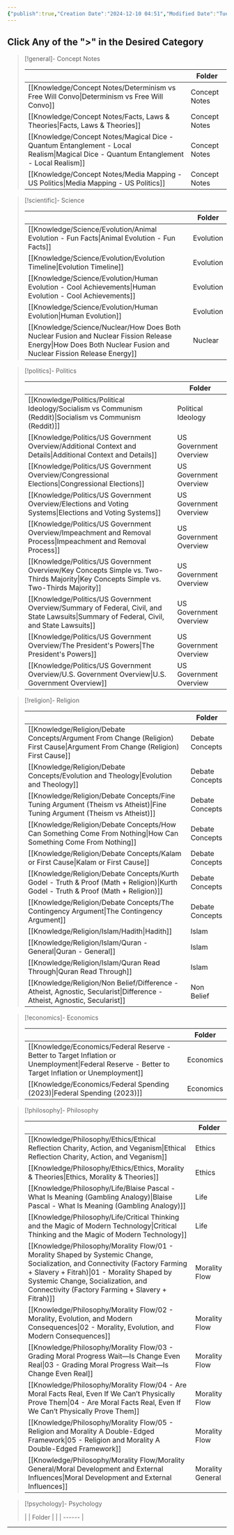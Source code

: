```yaml
---
{"publish":true,"Creation Date":"2024-12-10 04:51","Modified Date":"Tuesday 10th December 2024 04:51:03","cssclasses":["cards","table-max","table-wide"],"PassFrontmatter":true}
---
```


## Click Any of the ">" in the Desired Category

> [!general]- Concept Notes
>
>  |                                                                                                                                         | Folder        |
> | --------------------------------------------------------------------------------------------------------------------------------------- | ------------- |
> | [[Knowledge/Concept Notes/Determinism vs Free Will Convo\|Determinism vs Free Will Convo]]                                           | Concept Notes |
> | [[Knowledge/Concept Notes/Facts, Laws & Theories\|Facts, Laws & Theories]]                                                           | Concept Notes |
> | [[Knowledge/Concept Notes/Magical Dice - Quantum Entanglement - Local Realism\|Magical Dice - Quantum Entanglement - Local Realism]] | Concept Notes |
> | [[Knowledge/Concept Notes/Media Mapping - US Politics\|Media Mapping - US Politics]]                                                 | Concept Notes |
> 

> [!scientific]- Science
>
>  |                                                                                                                                                                   | Folder    |
> | ----------------------------------------------------------------------------------------------------------------------------------------------------------------- | --------- |
> | [[Knowledge/Science/Evolution/Animal Evolution - Fun Facts\|Animal Evolution - Fun Facts]]                                                                     | Evolution |
> | [[Knowledge/Science/Evolution/Evolution Timeline\|Evolution Timeline]]                                                                                         | Evolution |
> | [[Knowledge/Science/Evolution/Human Evolution - Cool Achievements\|Human Evolution - Cool Achievements]]                                                       | Evolution |
> | [[Knowledge/Science/Evolution/Human Evolution\|Human Evolution]]                                                                                               | Evolution |
> | [[Knowledge/Science/Nuclear/How Does Both Nuclear Fusion and Nuclear Fission Release Energy\|How Does Both Nuclear Fusion and Nuclear Fission Release Energy]] | Nuclear   |
> 

> [!politics]- Politics
>
>  |                                                                                                                                               | Folder                 |
> | --------------------------------------------------------------------------------------------------------------------------------------------- | ---------------------- |
> | [[Knowledge/Politics/Political Ideology/Socialism vs Communism (Reddit)\|Socialism vs Communism (Reddit)]]                                 | Political Ideology     |
> | [[Knowledge/Politics/US Government Overview/Additional Context and Details\|Additional Context and Details]]                               | US Government Overview |
> | [[Knowledge/Politics/US Government Overview/Congressional Elections\|Congressional Elections]]                                             | US Government Overview |
> | [[Knowledge/Politics/US Government Overview/Elections and Voting Systems\|Elections and Voting Systems]]                                   | US Government Overview |
> | [[Knowledge/Politics/US Government Overview/Impeachment and Removal Process\|Impeachment and Removal Process]]                             | US Government Overview |
> | [[Knowledge/Politics/US Government Overview/Key Concepts Simple vs. Two-Thirds Majority\|Key Concepts Simple vs. Two-Thirds Majority]]     | US Government Overview |
> | [[Knowledge/Politics/US Government Overview/Summary of Federal, Civil, and State Lawsuits\|Summary of Federal, Civil, and State Lawsuits]] | US Government Overview |
> | [[Knowledge/Politics/US Government Overview/The President's Powers\|The President's Powers]]                                               | US Government Overview |
> | [[Knowledge/Politics/US Government Overview/U.S. Government Overview\|U.S. Government Overview]]                                           | US Government Overview |
> 

> [!religion]- Religion
>
>  |                                                                                                                                        | Folder          |
> | -------------------------------------------------------------------------------------------------------------------------------------- | --------------- |
> | [[Knowledge/Religion/Debate Concepts/Argument From Change (Religion)  First Cause\|Argument From Change (Religion)  First Cause]]   | Debate Concepts |
> | [[Knowledge/Religion/Debate Concepts/Evolution and Theology\|Evolution and Theology]]                                               | Debate Concepts |
> | [[Knowledge/Religion/Debate Concepts/Fine Tuning Argument (Theism vs Atheist)\|Fine Tuning Argument (Theism vs Atheist)]]           | Debate Concepts |
> | [[Knowledge/Religion/Debate Concepts/How Can Something Come From Nothing\|How Can Something Come From Nothing]]                     | Debate Concepts |
> | [[Knowledge/Religion/Debate Concepts/Kalam or First Cause\|Kalam or First Cause]]                                                   | Debate Concepts |
> | [[Knowledge/Religion/Debate Concepts/Kurth Godel - Truth & Proof (Math + Religion)\|Kurth Godel - Truth & Proof (Math + Religion)]] | Debate Concepts |
> | [[Knowledge/Religion/Debate Concepts/The Contingency Argument\|The Contingency Argument]]                                           | Debate Concepts |
> | [[Knowledge/Religion/Islam/Hadith\|Hadith]]                                                                                         | Islam           |
> | [[Knowledge/Religion/Islam/Quran - General\|Quran - General]]                                                                       | Islam           |
> | [[Knowledge/Religion/Islam/Quran Read Through\|Quran Read Through]]                                                                 | Islam           |
> | [[Knowledge/Religion/Non Belief/Difference - Atheist, Agnostic, Secularist\|Difference - Atheist, Agnostic, Secularist]]            | Non Belief      |
> 

> [!economics]- Economics
>
>  |                                                                                                                                                       | Folder    |
> | ----------------------------------------------------------------------------------------------------------------------------------------------------- | --------- |
> | [[Knowledge/Economics/Federal Reserve - Better to Target Inflation or Unemployment\|Federal Reserve - Better to Target Inflation or Unemployment]] | Economics |
> | [[Knowledge/Economics/Federal Spending (2023)\|Federal Spending (2023)]]                                                                           | Economics |
> 

> [!philosophy]- Philosophy
>
>  |                                                                                                                                                                                                                                                                        | Folder           |
> | ---------------------------------------------------------------------------------------------------------------------------------------------------------------------------------------------------------------------------------------------------------------------- | ---------------- |
> | [[Knowledge/Philosophy/Ethics/Ethical Reflection Charity, Action, and Veganism\|Ethical Reflection Charity, Action, and Veganism]]                                                                                                                                  | Ethics           |
> | [[Knowledge/Philosophy/Ethics/Ethics, Morality & Theories\|Ethics, Morality & Theories]]                                                                                                                                                                            | Ethics           |
> | [[Knowledge/Philosophy/Life/Blaise Pascal - What Is Meaning (Gambling Analogy)\|Blaise Pascal - What Is Meaning (Gambling Analogy)]]                                                                                                                                | Life             |
> | [[Knowledge/Philosophy/Life/Critical Thinking and the Magic of Modern Technology\|Critical Thinking and the Magic of Modern Technology]]                                                                                                                            | Life             |
> | [[Knowledge/Philosophy/Morality Flow/01 - Morality Shaped by Systemic Change, Socialization, and Connectivity (Factory Farming + Slavery + Fitrah)\|01 - Morality Shaped by Systemic Change, Socialization, and Connectivity (Factory Farming + Slavery + Fitrah)]] | Morality Flow    |
> | [[Knowledge/Philosophy/Morality Flow/02 - Morality, Evolution, and Modern Consequences\|02 - Morality, Evolution, and Modern Consequences]]                                                                                                                         | Morality Flow    |
> | [[Knowledge/Philosophy/Morality Flow/03 - Grading Moral Progress Wait—Is Change Even Real\|03 - Grading Moral Progress Wait—Is Change Even Real]]                                                                                                                   | Morality Flow    |
> | [[Knowledge/Philosophy/Morality Flow/04 - Are Moral Facts Real, Even If We Can’t Physically Prove Them\|04 - Are Moral Facts Real, Even If We Can’t Physically Prove Them]]                                                                                         | Morality Flow    |
> | [[Knowledge/Philosophy/Morality Flow/05 - Religion and Morality A Double-Edged Framework\|05 - Religion and Morality A Double-Edged Framework]]                                                                                                                     | Morality Flow    |
> | [[Knowledge/Philosophy/Morality Flow/Morality General/Moral Development and External Influences\|Moral Development and External Influences]]                                                                                                                        | Morality General |
> 

> [!psychology]- Psychology
>
>  |  | Folder |
> |  | ------ |
> 
---

